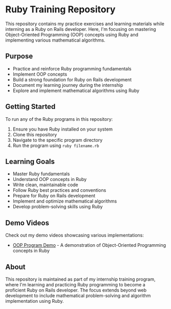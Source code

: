 # Ruby Training Repository

This repository contains my practice exercises and learning materials while interning as a Ruby on Rails developer. Here, I'm focusing on mastering Object-Oriented Programming (OOP) concepts using Ruby and implementing various mathematical algorithms.

## Purpose

- Practice and reinforce Ruby programming fundamentals
- Implement OOP concepts
- Build a strong foundation for Ruby on Rails development
- Document my learning journey during the internship
- Explore and implement mathematical algorithms using Ruby

## Getting Started

To run any of the Ruby programs in this repository:

1. Ensure you have Ruby installed on your system
2. Clone this repository
3. Navigate to the specific program directory
4. Run the program using `ruby filename.rb`

## Learning Goals

- Master Ruby fundamentals
- Understand OOP concepts in Ruby
- Write clean, maintainable code
- Follow Ruby best practices and conventions
- Prepare for Ruby on Rails development
- Implement and optimize mathematical algorithms
- Develop problem-solving skills using Ruby

## Demo Videos

Check out my demo videos showcasing various implementations:

- [OOP Program Demo](https://drive.google.com/file/d/1poXaIKkzhxa0aDfWF5KI9ibhMf11E8x6/view?usp=sharing) - A demonstration of Object-Oriented Programming concepts in Ruby

## About

This repository is maintained as part of my internship training program, where I'm learning and practicing Ruby programming to become a proficient Ruby on Rails developer. The focus extends beyond web development to include mathematical problem-solving and algorithm implementation using Ruby.
